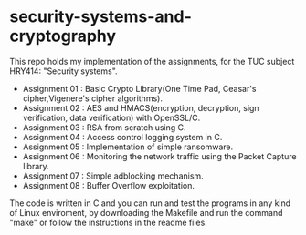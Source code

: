 # security-systems-and-cryptography
This repo holds my implementation of the assignments, for the TUC subject HRY414: "Security systems".

- Assignment 01 : Basic Crypto Library(One Time Pad, Ceasar's cipher,Vigenere's cipher algorithms).
- Assignment 02 : AES and HMACS(encryption, decryption, sign verification, data verification) with OpenSSL/C.
- Assignment 03 : RSA from scratch using C.
- Assignment 04 : Access control logging system in C.
- Assignment 05 : Implementation of simple ransomware.
- Assignment 06 : Monitoring the network traffic using the Packet Capture library.
- Assignment 07 : Simple adblocking mechanism.
- Assignment 08 : Buffer Overflow exploitation.

The code is written in C and you can run and test the programs in any kind of Linux enviroment, by downloading the Makefile and run the command "make" or follow the instructions in the readme files.
